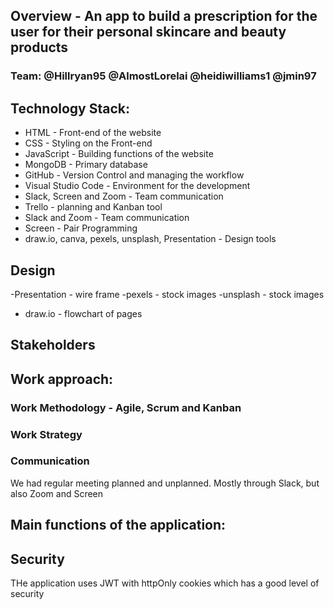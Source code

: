 ## Overview - An app to build a prescription for the user for their personal skincare and beauty products

### Team: @Hillryan95 @AlmostLorelai @heidiwilliams1 @jmin97


## Technology Stack:
 - HTML - Front-end of the website
 - CSS - Styling on the Front-end
 - JavaScript - Building functions of the website
 - MongoDB - Primary database
 - GitHub - Version Control and managing the workflow
 - Visual Studio Code - Environment for the development
 - Slack, Screen and Zoom - Team communication
 - Trello - planning and Kanban tool
 - Slack and Zoom - Team communication
 - Screen - Pair Programming
 - draw.io, canva, pexels, unsplash, Presentation - Design tools
 
 ## Design
 -Presentation - wire frame
 -pexels - stock images
 -unsplash - stock images
 - draw.io - flowchart of pages

## Stakeholders

## Work approach:

### Work Methodology - Agile, Scrum and Kanban

### Work Strategy

### Communication
We had regular meeting planned and unplanned. Mostly through Slack, but also Zoom and Screen


## Main functions of the application:


## Security
THe application uses JWT with httpOnly cookies which has a good level of security

